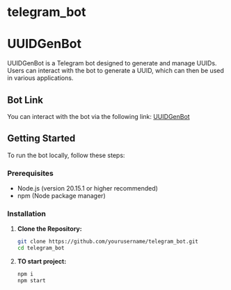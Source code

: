 # telegram_bot
# UUIDGenBot

UUIDGenBot is a Telegram bot designed to generate and manage UUIDs. Users can interact with the bot to generate a UUID, which can then be used in various applications.

## Bot Link

You can interact with the bot via the following link: [UUIDGenBot](https://t.me/UUIDGenBot)

## Getting Started

To run the bot locally, follow these steps:

### Prerequisites

- Node.js (version 20.15.1 or higher recommended)
- npm (Node package manager)

### Installation

1. **Clone the Repository:**

   ```bash
   git clone https://github.com/yourusername/telegram_bot.git
   cd telegram_bot
2. **TO start project:**

    ```bash
   npm i 
   npm start
